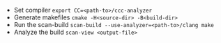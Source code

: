* Set compiler ```export CC=<path-to>/ccc-analyzer```
* Generate makefiles ```cmake -H<source-dir> -B<build-dir>```
* Run the scan-build ```scan-build --use-analyzer=<path-to>/clang make```
* Analyze the build ```scan-view <output-file>```